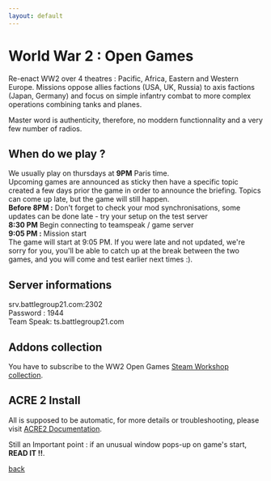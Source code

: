 ```yaml
---
layout: default
---
```


# World War 2 : Open Games

Re-enact WW2 over 4 theatres : Pacific, Africa, Eastern and Western Europe.
Missions oppose allies factions (USA, UK, Russia) to axis factions (Japan, Germany) and focus on simple infantry combat to more complex operations combining tanks and planes.

Master word is authenticity, therefore, no moddern functionnality and a very few number of radios.

## When do we play ?
We usually play on thursdays at **9PM** Paris time.  
Upcoming games are announced as sticky then have a specific topic created a few days prior the game in order to announce the briefing. Topics can come up late, but the game will still happen.  
**Before 8PM :** Don't forget to check your mod synchronisations, some updates can be done late - try your setup on the test server  
**8:30 PM** Begin connecting to teamspeak / game server  
**9:05 PM :** Mission start  
The game will start at 9:05 PM. If you were late and not updated, we're sorry for you, you'll be able to catch up at the break between the two games, and you will come and test earlier next times :).  

## Server informations
srv.battlegroup21.com:2302  
Password : 1944  
Team Speak: ts.battlegroup21.com

## Addons collection
You have to subscribe to the WW2 Open Games [Steam Workshop collection](https://steamcommunity.com/sharedfiles/filedetails/?id=1430092987).

## ACRE 2 Install
All is supposed to be automatic, for more details or troubleshooting, please visit [ACRE2 Documentation](http://acre2.idi-systems.com/wiki/user/installation).

Still an Important point : if an unusual window pops-up on game's start, **READ IT !!**.


[back](./)
